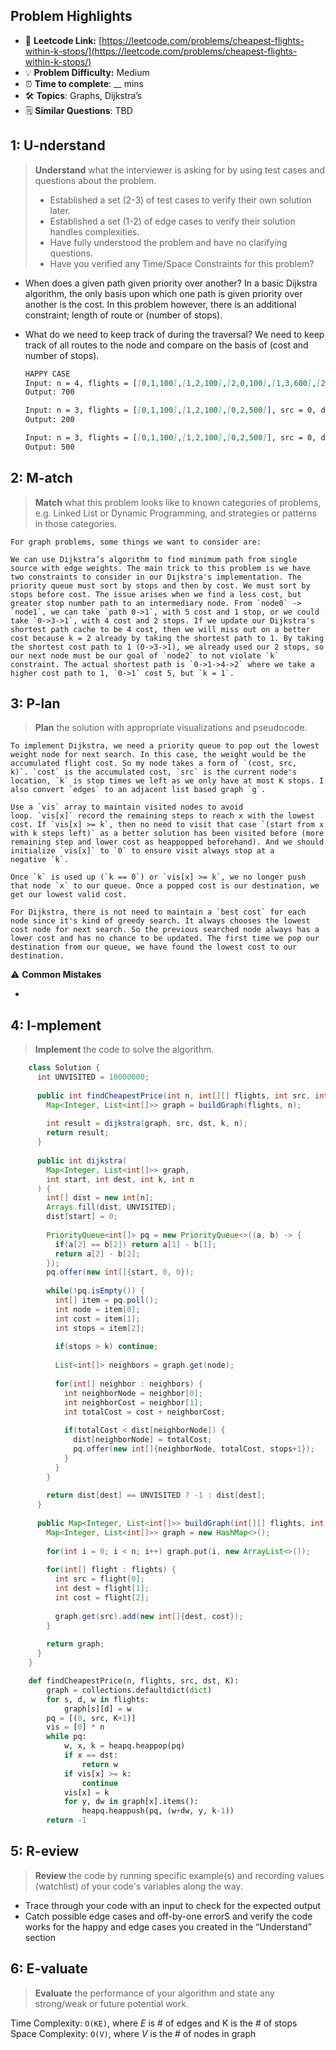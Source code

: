 ## Problem Highlights

* 🔗 **Leetcode Link:** [https://leetcode.com/problems/cheapest-flights-within-k-stops/](https://leetcode.com/problems/cheapest-flights-within-k-stops/)
* 💡 **Problem Difficulty:** Medium
* ⏰ **Time to complete**: __ mins
* 🛠️ **Topics**: Graphs, Dijkstra’s
* 🗒️ **Similar Questions**: TBD

## 1: **U-nderstand**

> **Understand** what the interviewer is asking for by using test cases and questions about the problem.
> 
> - Established a set (2-3) of test cases to verify their own solution later.
> - Established a set (1-2) of edge cases to verify their solution handles complexities.
> - Have fully understood the problem and have no clarifying questions.
> - Have you verified any Time/Space Constraints for this problem?

- When does a given path given priority over another?
In a basic Dijkstra algorithm, the only basis upon which one path is given priority over another is the cost. In this problem however, there is an additional constraint; length of route or (number of stops).
    
- What do we need to keep track of during the traversal?
We need to keep track of all routes to the node and compare on the basis of (cost and number of stops).
    
    ```markdown
    HAPPY CASE
    Input: n = 4, flights = [[0,1,100],[1,2,100],[2,0,100],[1,3,600],[2,3,200]], src = 0, dst = 3, k = 1
    Output: 700
    
    Input: n = 3, flights = [[0,1,100],[1,2,100],[0,2,500]], src = 0, dst = 2, k = 1
    Output: 200
    
    Input: n = 3, flights = [[0,1,100],[1,2,100],[0,2,500]], src = 0, dst = 2, k = 0
    Output: 500
    ```
    
## 2: M-atch

> **Match** what this problem looks like to known categories of problems, e.g. Linked List or Dynamic Programming, and strategies or patterns in those categories.
    
    For graph problems, some things we want to consider are:
    
    We can use Dijkstra’s algorithm to find minimum path from single source with edge weights. The main trick to this problem is we have two constraints to consider in our Dijkstra's implementation. The priority queue must sort by stops and then by cost. We must sort by stops before cost. The issue arises when we find a less cost, but greater stop number path to an intermediary node. From `node0` -> `node1`, we can take `path 0->1`, with 5 cost and 1 stop, or we could take `0->3->1`, with 4 cost and 2 stops. If we update our Dijkstra's shortest path cache to be 4 cost, then we will miss out on a better cost because k = 2 already by taking the shortest path to 1. By taking the shortest cost path to 1 (0->3->1), we already used our 2 stops, so our next node must be our goal of `node2` to not violate `k` constraint. The actual shortest path is `0->1->4->2` where we take a higher cost path to 1, `0->1` cost 5, but `k = 1`.
    
## 3: P-lan
    
> **Plan** the solution with appropriate visualizations and pseudocode.

    To implement Dijkstra, we need a priority queue to pop out the lowest weight node for next search. In this case, the weight would be the accumulated flight cost. So my node takes a form of `(cost, src, k)`. `cost` is the accumulated cost, `src` is the current node's location, `k` is stop times we left as we only have at most K stops. I also convert `edges` to an adjacent list based graph `g`.
    
    Use a `vis` array to maintain visited nodes to avoid loop. `vis[x]` record the remaining steps to reach x with the lowest cost. If `vis[x] >= k`, then no need to visit that case `(start from x with k steps left)` as a better solution has been visited before (more remaining step and lower cost as heappopped beforehand). And we should initialize `vis[x]` to `0` to ensure visit always stop at a negative `k`.
    
    Once `k` is used up (`k == 0`) or `vis[x] >= k`, we no longer push that node `x` to our queue. Once a popped cost is our destination, we get our lowest valid cost.
    
    For Dijkstra, there is not need to maintain a `best cost` for each node since it's kind of greedy search. It always chooses the lowest cost node for next search. So the previous searched node always has a lower cost and has no chance to be updated. The first time we pop our destination from our queue, we have found the lowest cost to our destination.


⚠️ **Common Mistakes**

* 
    
## 4: I-mplement

> **Implement** the code to solve the algorithm.

```java
    class Solution {
      int UNVISITED = 10000000;
      
      public int findCheapestPrice(int n, int[][] flights, int src, int dst, int k) {
        Map<Integer, List<int[]>> graph = buildGraph(flights, n);
        
        int result = dijkstra(graph, src, dst, k, n);
        return result;
      }
      
      public int dijkstra(
        Map<Integer, List<int[]>> graph,
        int start, int dest, int k, int n
      ) {
        int[] dist = new int[n];
        Arrays.fill(dist, UNVISITED);
        dist[start] = 0;
        
        PriorityQueue<int[]> pq = new PriorityQueue<>((a, b) -> {
          if(a[2] == b[2]) return a[1] - b[1]; 
          return a[2] - b[2]; 
        });
        pq.offer(new int[]{start, 0, 0});
        
        while(!pq.isEmpty()) {
          int[] item = pq.poll();
          int node = item[0]; 
          int cost = item[1]; 
          int stops = item[2]; 
          
          if(stops > k) continue;
          
          List<int[]> neighbors = graph.get(node);
          
          for(int[] neighbor : neighbors) {
            int neighborNode = neighbor[0];
            int neighborCost = neighbor[1];
            int totalCost = cost + neighborCost;
            
            if(totalCost < dist[neighborNode]) {
              dist[neighborNode] = totalCost;
              pq.offer(new int[]{neighborNode, totalCost, stops+1});
            }
          }
        }
        
        return dist[dest] == UNVISITED ? -1 : dist[dest];
      }
      
      public Map<Integer, List<int[]>> buildGraph(int[][] flights, int n) {
        Map<Integer, List<int[]>> graph = new HashMap<>();
        
        for(int i = 0; i < n; i++) graph.put(i, new ArrayList<>());
        
        for(int[] flight : flights) {
          int src = flight[0];
          int dest = flight[1];
          int cost = flight[2];
          
          graph.get(src).add(new int[]{dest, cost});
        }
        
        return graph;
      }
    }
```
    
```python
    def findCheapestPrice(n, flights, src, dst, K):
    	graph = collections.defaultdict(dict)
    	for s, d, w in flights:
    		graph[s][d] = w
    	pq = [(0, src, K+1)]
    	vis = [0] * n
    	while pq:
    		w, x, k = heapq.heappop(pq)
    		if x == dst:
    			return w
    		if vis[x] >= k:
    			continue
    		vis[x] = k
    		for y, dw in graph[x].items():
    			heapq.heappush(pq, (w+dw, y, k-1))
    	return -1
```
    
## 5: R-eview
    
> **Review** the code by running specific example(s) and recording values (watchlist) of your code's variables along the way.

- Trace through your code with an input to check for the expected output
- Catch possible edge cases and off-by-one errorS and verify the code works for the happy and edge cases you created in the “Understand” section

    
## 6: E-valuate

> **Evaluate** the performance of your algorithm and state any strong/weak or future potential work.

Time Complexity: `O(KE)`, where *E* is # of edges and K is the # of stops
<br>
Space Complexity: `O(V)`, where *V* is the # of nodes in graph